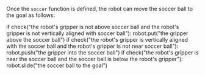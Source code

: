 

Once the `soccer` function is defined, the robot can move the soccer ball to the goal as follows:

if check("the robot's gripper is not above soccer ball and the robot's gripper is not vertically aligned with soccer ball"):
    robot.put("the gripper above the soccer ball")
if check("the robot's gripper is vertically aligned with the soccer ball and the robot's gripper is not near soccer ball"):
    robot.push("the gripper into the soccer ball")
if check("the robot's gripper is near the soccer ball and the soccer ball is below the robot's gripper"):
    robot.slide("the soccer ball to the goal")